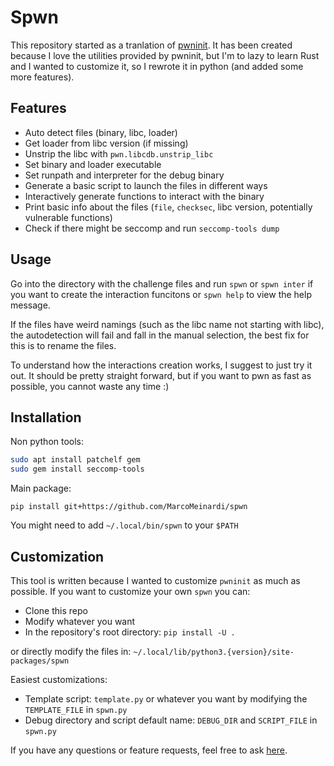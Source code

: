 # Spwn

This repository started as a tranlation of
[pwninit](https://github.com/io12/pwninit). It has been created because I
love the utilities provided by pwninit, but I'm to lazy to learn Rust and
I wanted to customize it, so I rewrote it in python (and added
some more features).

## Features
 * Auto detect files (binary, libc, loader)
 * Get loader from libc version (if missing)
 * Unstrip the libc with `pwn.libcdb.unstrip_libc`
 * Set binary and loader executable
 * Set runpath and interpreter for the debug binary
 * Generate a basic script to launch the files in different ways
 * Interactively generate functions to interact with the binary
 * Print basic info about the files (`file`, `checksec`, libc
 version, potentially vulnerable functions)
 * Check if there might be seccomp and run `seccomp-tools dump`

## Usage
Go into the directory with the challenge files and run `spwn` or `spwn inter`
if you want to create the interaction funcitons or `spwn help` to view the
help message.

If the files have weird namings (such as the libc name not starting with
libc), the autodetection will fail and fall in the manual selection,
the best fix for this is to rename the files.

To understand how the interactions creation works, I suggest to just try
it out. It should be pretty straight forward, but if you want to pwn
as fast as possible, you cannot waste any time :)

## Installation
Non python tools:
```bash
sudo apt install patchelf gem
sudo gem install seccomp-tools
```
Main package:
```
pip install git+https://github.com/MarcoMeinardi/spwn
```
You might need to add `~/.local/bin/spwn` to your `$PATH`

## Customization
This tool is written because I wanted to customize `pwninit` as much
as possible. If you want to customize your own `spwn` you can:
 - Clone this repo
 - Modify whatever you want
 - In the repository's root directory: `pip install -U .`

or directly modify the files in:
`~/.local/lib/python3.{version}/site-packages/spwn`

Easiest customizations:
 - Template script: `template.py` or whatever you want by modifying
 the `TEMPLATE_FILE` in `spwn.py`
 - Debug directory and script default name: `DEBUG_DIR` and `SCRIPT_FILE`
 in `spwn.py`

If you have any questions or feature requests, feel free to ask
[here](https://github.com/MarcoMeinardi/spwn/issues).
